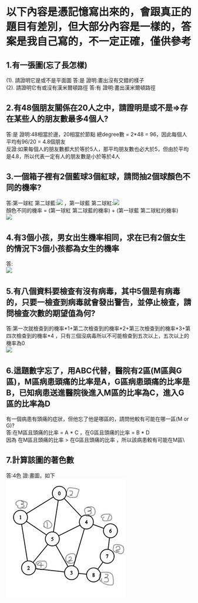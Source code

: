 # 以下內容是憑記憶寫出來的，會跟真正的題目有差別，但大部分內容是一樣的，答案是我自己寫的，不一定正確，僅供參考
## 1.有一張圖(忘了長怎樣)
(1). 請證明它是或不是平面圖 答:是 證明:畫出沒有交錯的樣子\
(2). 請證明它有或沒有漢米爾頓路徑 答:有 證明:畫出漢米爾頓路徑
## 2.有48個朋友關係在20人之中，請證明是或不是=>存在某些人的朋友數最多4個人?
答:是
證明:48相當於邊，20相當於節點 總degree數 = 2\*48 = 96，因此每個人平均有96/20 = 4.8個朋友\
反證:如果每個人的朋友數都大於等於5人，那平均朋友數也必大於5，但由於平均是4.8，所以代表一定有人的朋友數是小於等於4人
## 3.一個箱子裡有2個藍球3個紅球，請問抽2個球顏色不同的機率?

答:第一球紅 第二球藍:<img src="https://render.githubusercontent.com/render/math?math=\frac{3}{5} * \frac{2}{4}"> ，第一球藍 第二球紅:<img src="https://render.githubusercontent.com/render/math?math=\frac{2}{5} * \frac{3}{4}">\
顏色不同的機率 = (第一球紅 第二球藍的機率) + (第一球藍 第二球紅的機率)\
<img src="https://render.githubusercontent.com/render/math?math=\frac{12}{20} = \frac{6}{20} %2B \frac{6}{20} = \frac{3}{5}">

## 4.有3個小孩，男女出生機率相同，求在已有2個女生的情況下3個小孩都為女生的機率
答:\
<img src="https://render.githubusercontent.com/render/math?math=\frac{3girls}{3girls%2B2girls-1boy} = \frac{\frac{1}{2}}{\frac{1}{2}%2B\frac{1}{2}} = \frac{1}{2}">

## 5.有八個資料要檢查有沒有病毒，其中5個是有病毒的，只要一檢查到病毒就會發出警告，並停止檢查，請問檢查次數的期望值為何?
答:第一次就檢查到的機率\*1+第二次檢查到的機率\*2+第三次檢查到的機率\*3+第四次檢查到的機率\*4 ，只有三個沒病毒所以不可能檢查到五次以上，五次以上的機率為0\
<img src="https://render.githubusercontent.com/render/math?math=\frac{5}{8}*1%2B(\frac{3}{8}*\frac{5}{7})*2%2B(\frac{3}{8}*\frac{2}{7}*\frac{5}{6})*3%2B(\frac{3}{8}*\frac{2}{7}*\frac{1}{6}*\frac{5}{5})*4 = \frac{2}{3}">

## 6.這題數字忘了，用ABC代替，醫院有2區(M區與G區)，M區病患頭痛的比率是A，G區病患頭痛的比率是B，已知病患送進醫院後進入M區的比率為C，進入G區的比率為D
有一個病患有頭痛的症狀，但他忘了他是哪區的，請問他較有可能在哪一區(M or G)?\
答:在M區且頭痛的比率 = A \* C ，在G區且頭痛的比率 = B \* D\
因為 在M區且頭痛的比率 > 在G區且頭痛的比率 ，所以該病患較有可能在M區\
## 7.計算該圖的著色數
答:4色 證:畫圖，如下\
![image](Inkedgraph_LI.jpg)
